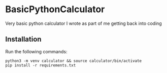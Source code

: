 # BasicPythonCalculator
Very basic python calculator I wrote as part of me getting back into coding

## Installation

Run the following commands:

```
python3 -m venv calculator && source calculator/bin/activate
pip install -r requirements.txt 
```
